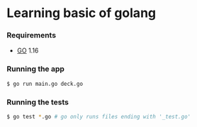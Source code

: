 # Learning basic of golang

### Requirements

- [GO][golang] 1.16

[golang]: https://golang.org/dl/

### Running the app

```bash
$ go run main.go deck.go
```

### Running the tests

```bash
$ go test *.go # go only runs files ending with '_test.go'
```
